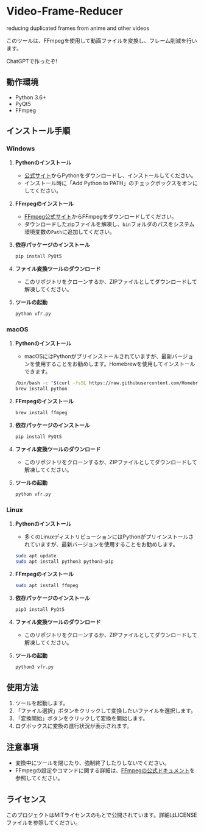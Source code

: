 # Video-Frame-Reducer
reducing duplicated frames from anime and other videos

このツールは、FFmpegを使用して動画ファイルを変換し、フレーム削減を行います。

ChatGPTで作ったぞ!

## 動作環境

- Python 3.6+
- PyQt5
- FFmpeg

## インストール手順

### Windows

1. **Pythonのインストール**
    - [公式サイト](https://www.python.org/downloads/windows/)からPythonをダウンロードし、インストールしてください。
    - インストール時に「Add Python to PATH」のチェックボックスをオンにしてください。

2. **FFmpegのインストール**
    - [FFmpeg公式サイト](https://ffmpeg.org/download.html#build-windows)からFFmpegをダウンロードしてください。
    - ダウンロードしたzipファイルを解凍し、`bin`フォルダのパスをシステム環境変数の`Path`に追加してください。

3. **依存パッケージのインストール**
    ```bash
    pip install PyQt5
    ```

4. **ファイル変換ツールのダウンロード**
    - このリポジトリをクローンするか、ZIPファイルとしてダウンロードして解凍してください。

5. **ツールの起動**
    ```bash
    python vfr.py
    ```

### macOS

1. **Pythonのインストール**
    - macOSにはPythonがプリインストールされていますが、最新バージョンを使用することをお勧めします。Homebrewを使用してインストールできます。
    ```bash
    /bin/bash -c "$(curl -fsSL https://raw.githubusercontent.com/Homebrew/install/HEAD/install.sh)"
    brew install python
    ```

2. **FFmpegのインストール**
    ```bash
    brew install ffmpeg
    ```

3. **依存パッケージのインストール**
    ```bash
    pip install PyQt5
    ```

4. **ファイル変換ツールのダウンロード**
    - このリポジトリをクローンするか、ZIPファイルとしてダウンロードして解凍してください。

5. **ツールの起動**
    ```bash
    python vfr.py
    ```

### Linux

1. **Pythonのインストール**
    - 多くのLinuxディストリビューションにはPythonがプリインストールされていますが、最新バージョンを使用することをお勧めします。
    ```bash
    sudo apt update
    sudo apt install python3 python3-pip
    ```

2. **FFmpegのインストール**
    ```bash
    sudo apt install ffmpeg
    ```

3. **依存パッケージのインストール**
    ```bash
    pip3 install PyQt5
    ```

4. **ファイル変換ツールのダウンロード**
    - このリポジトリをクローンするか、ZIPファイルとしてダウンロードして解凍してください。

5. **ツールの起動**
    ```bash
    python3 vfr.py
    ```

## 使用方法

1. ツールを起動します。
2. 「ファイル選択」ボタンをクリックして変換したいファイルを選択します。
3. 「変換開始」ボタンをクリックして変換を開始します。
4. ログボックスに変換の進行状況が表示されます。

## 注意事項

- 変換中にツールを閉じたり、強制終了したりしないでください。
- FFmpegの設定やコマンドに関する詳細は、[FFmpegの公式ドキュメント](https://ffmpeg.org/documentation.html)を参照してください。

## ライセンス

このプロジェクトはMITライセンスのもとで公開されています。詳細はLICENSEファイルを参照してください。
